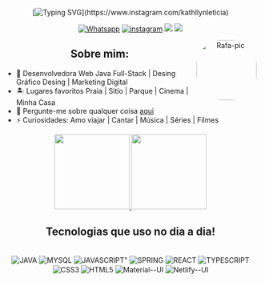 <div>
<div align="center">

[![Typing SVG](https://readme-typing-svg.demolab.com?font=Fira+Code&pause=1000&color=C41F9B&width=435&lines=Ol%C3%A1!+;Eu+sou+a+Kathllyn+Santos%2C;Desenvolvedora+Web+Full+Stack+Jr.)](https://www.instagram.com/kathllynleticia)

       

 [![Whatsapp](https://img.shields.io/badge/WhatsApp-25D366?style=for-the-badge&logo=whatsapp&logoColor=white
 )](https://wa.me/+5511951241321)
 [![instagram](https://img.shields.io/badge/Instagram-E4405F?style=for-the-badge&logo=instagram&logoColor=white
 )](https://www.instagram.com/kathllynleticia)
 <a href="https://www.linkedin.com/in/kathllynleticiadesenvolvedora/" target="_blank"><img src="https://img.shields.io/badge/-LinkedIn-%230077B5?style=for-the-badge&logo=linkedin&logoColor=white" target="_blank"></a> <a href = "mailto:kathllyn.leticia@gmail.com"><img src="https://img.shields.io/badge/-Gmail-%23333?style=for-the-badge&logo=gmail&logoColor=white" target="_blank"></a>
  
     
         
         
         
 <div>
 <img align="right" alt="Rafa-pic" height="120" style="border-radius:50px;" 
 src="https://user-images.githubusercontent.com/120657741/208341925-29f9cf2e-762c-4723-a024-f72e7b2ae8c4.png"> 
 </div>
       
## Sobre mim:
       
  <div align="left">
         
         
- 🌱 Desenvolvedora Web Java Full-Stack | Desing Gráfico Desing | Marketing Digital
- 🏝 Lugares favoritos Praia | Sitío | Parque | Cinema | Minha Casa
- 💬 Pergunte-me sobre qualquer coisa [aqui](https://github.com/KathllynLeticia/KathllynLeticia/issues)
- ⚡ Curiosidades: Amo viajar | Cantar | Música | Séries | Filmes
         
<div align="center"> 
 <a href="https://github.com/lvenditem/github-readme-stats"><img height="150em" src="https://github-readme-stats.vercel.app/api?username=lvenditem&show_icons=true&include_all_commits=true&theme=radical"/>
 </a> 
<a href="https://github.com/lvenditem/github-readme-stats"><img height="150em" src="https://github-readme-stats.vercel.app/api/top-langs/?username=lvenditem&layout=compact&theme=radical" />
</a> 
</div>
<div align="center"> 


 <div align="center">       

## Tecnologias que uso no dia a dia!
       
       
<div stayle="display: inline_block"><br/>
<img align="center" alt="JAVA" src="https://img.shields.io/badge/Java-ED8B00?style=for-the-badge&logo=openjdk&logoColor=white"/>
<img align="center" alt="MYSQL" src="https://img.shields.io/badge/MySQL-00000F?style=for-the-badge&logo=mysql&logoColor=white"/>
<img align="center" alt=JAVASCRIPT" src="https://img.shields.io/badge/JavaScript-F7DF1E?style=for-the-badge&logo=javascript&logoColor=black"/>         
<img align="center" alt="SPRING" src="https://img.shields.io/badge/Spring-6DB33F?style=for-the-badge&logo=spring&logoColor=white"/>
<img align="center" alt="REACT" src="https://img.shields.io/badge/React-20232A?style=for-the-badge&logo=react&logoColor=61DAFB"/>
<img align="center" alt="TYPESCRIPT" src="https://img.shields.io/badge/TypeScript-007ACC?style=for-the-badge&logo=typescript&logoColor=white"/>
<img align="center" alt="CSS3" src="https://img.shields.io/badge/CSS-239120?&style=for-the-badge&logo=css3&logoColor=white"/>
<img align="center" alt="HTML5" src="https://img.shields.io/badge/HTML5-E34F26?style=for-the-badge&logo=html5&logoColor=white"/>         
<img align="center" alt="Material--UI" src="https://img.shields.io/badge/Material--UI-0081CB?style=for-the-badge&logo=material-ui&logoColor=white"/>
<img align="center" alt="Netlify--UI" src="https://img.shields.io/badge/Netlify-00C7B7?style=for-the-badge&logo=netlify&logoColor=white"/>
</div>
  
 
 


                                                                                                                                                  
                                                                                                                                                     
                                                                                                                                                     
   
